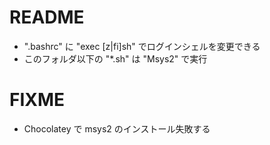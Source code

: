 # README

- ".bashrc" に "exec [z|fi]sh" でログインシェルを変更できる
- このフォルダ以下の "*.sh" は "Msys2" で実行

# FIXME

- Chocolatey で msys2 のインストール失敗する
